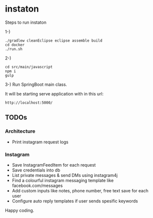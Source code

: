 # instaton

Steps to run instaton

1-)
```
./gradlew cleanEclipse eclipse assemble build
cd docker
./run.sh
```

2-)
```
cd src/main/javascript
npm i
gulp
```

3-)
Run SpringBoot main class.

It will be starting serve application with in this url:
```
http://localhost:5000/
```

## TODOs

### Architecture
* Print instagram request logs

### Instagram
* Save InstagramFeedItem for each request
* Save credentials into db
* List private messages & send DMs using instagram4j
* Find a colourful instagram messaging template like facebook.com/messages
* Add custom inputs like notes, phone number, free text save for each user
* Configure auto reply templates if user sends spesific keywords

Happy coding.